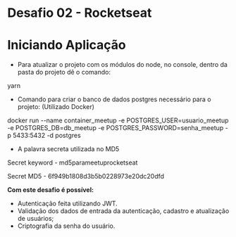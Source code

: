 # Desafio 02 - Rocketseat
# Iniciando Aplicação

* Para atualizar o projeto com os módulos do node, no console, dentro da pasta do projeto dê o comando:

yarn

* Comando para criar o banco de dados postgres necessário para o projeto: (Utilizado Docker)

docker run --name container_meetup -e POSTGRES_USER=usuario_meetup -e POSTGRES_DB=db_meetup -e POSTGRES_PASSWORD=senha_meetup -p 5433:5432 -d postgres

* A palavra secreta utilizada no MD5

Secret keyword - md5parameetuprocketseat

Secret MD5 - 6f949b1808d3b5b0228973e20dc20dfd


**Com este desafio é possível:**

* Autenticação feita utilizando JWT.
* Validação dos dados de entrada da autenticação, cadastro e atualização de usuários;
* Criptografia da senha do usuário.
